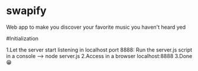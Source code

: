# swapify
Web app to make you discover your favorite music you haven't heard yed

#Initialization

1.Let the server start listening in localhost port 8888:
  Run the server.js script in a console --> node server.js
2.Access in a browser localhost:8888 
3.Done 😁
